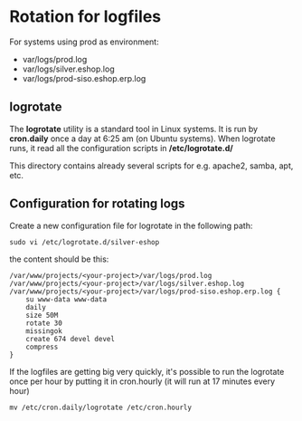 #  Rotation for logfiles 

For systems using prod as environment:

  - var/logs/prod.log
  - var/logs/silver.eshop.log
  - var/logs/prod-siso.eshop.erp.log

## logrotate

The **logrotate** utility is a standard tool in Linux systems. It is run by **cron.daily** once a day at 6:25 am (on Ubuntu systems). When logrotate runs, it read all the configuration scripts in **/etc/logrotate.d/**

This directory contains already several scripts for e.g. apache2, samba, apt, etc.

## Configuration for rotating logs

Create a new configuration file for logrotate in the following path:

``` 
sudo vi /etc/logrotate.d/silver-eshop
```

the content should be this:

``` 
/var/www/projects/<your-project>/var/logs/prod.log /var/www/projects/<your-project>/var/logs/silver.eshop.log /var/www/projects/<your-project>/var/logs/prod-siso.eshop.erp.log {
    su www-data www-data
    daily
    size 50M
    rotate 30
    missingok
    create 674 devel devel
    compress
}
```

If the logfiles are getting big very quickly, it's possible to run the logrotate once per hour by putting it in cron.hourly (it will run at 17 minutes every hour)

``` 
mv /etc/cron.daily/logrotate /etc/cron.hourly
```
